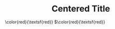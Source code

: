 <h1 style="text-align: center;">Centered Title</h1>
\color{red}{\textsf{red}}
$\color{red}{\textsf{red}}
